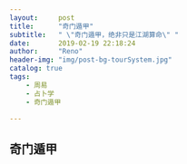 ```yaml
---
layout:     post
title:      "奇门遁甲"
subtitle:   " \"奇门遁甲，绝非只是江湖算命\" "
date:       2019-02-19 22:18:24
author:     "Reno"
header-img: "img/post-bg-tourSystem.jpg"
catalog: true
tags:
    - 周易
    - 占卜学
    - 奇门遁甲

---
```


##  奇门遁甲

